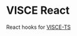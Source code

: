 # VISCE React

React hooks for [VISCE-TS](https://github.com/ethossoftworks/visce-ts/tree/main/packages/visce)
